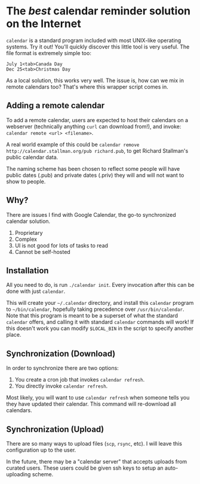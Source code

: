 # The *best* calendar reminder solution on the Internet

`calendar` is a standard program included with most UNIX-like operating systems. Try it out! You'll quickly discover this little tool is very useful. The file format is extremely simple too:

```
July 1<tab>Canada Day
Dec 25<tab>Christmas Day
```

As a local solution, this works very well. The issue is, how can we mix in remote calendars too? That's where this wrapper script comes in.

## Adding a remote calendar

To add a remote calendar, users are expected to host their calendars on a webserver (technically anything `curl` can download from!), and invoke: `calendar remote <url> <filename>`.

A real world example of this could be `calendar remove http://calendar.stallman.org/pub richard.pub`, to get Richard Stallman's public calendar data.

The naming scheme has been chosen to reflect some people will have public dates (.pub) and private dates (.priv) they will and will not want to show to people.

## Why?

There are issues I find with Google Calendar, the go-to synchronized calendar solution.

1. Proprietary
2. Complex
3. UI is not good for lots of tasks to read
4. Cannot be self-hosted

## Installation 

All you need to do, is run `./calendar init`. Every invocation after this can be done with just `calendar`.

This will create your `~/.calendar` directory, and install this `calendar` program to `~/bin/calendar`, hopefully taking precedence over `/usr/bin/calendar`. Note that this program is meant to be a superset of what the standard `calendar` offers, and calling it with standard `calendar` commands will work! If this doesn't work you can modify `$LOCAL_BIN` in the script to specify another place.

## Synchronization (Download)

In order to synchronize there are two options:

1. You create a cron job that invokes `calendar refresh`.
2. You directly invoke `calendar refresh`.

Most likely, you will want to use `calendar refresh` when someone tells you they have updated their calendar. This command will re-download all calendars.

## Synchronization (Upload)

There are so many ways to upload files (`scp`, `rsync`, etc). I will leave this configuration up to the user.

In the future, there may be a "calendar server" that accepts uploads from curated users. These users could be given ssh keys to setup an auto-uploading scheme.
